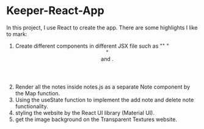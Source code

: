 # Keeper-React-App
In this project, I use React to create the app.
There are some highlights I like to mark:
1) Create different components in different JSX file such as "<App/>" "<Header/>" <Footer/> <Note/> and <CreateArea/>.
2) Render all the notes inside notes.js as a separate Note component by the Map function.
2) Using the useState function to implement the add note and delete note functionality.
3) styling the website by the React UI library (Material UI).
4) get the image background on the Transparent Textures website.
